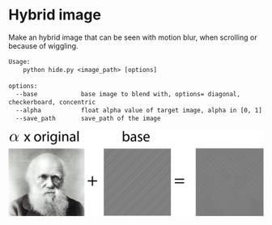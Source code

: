 # Hybrid image

Make an hybrid image that can be seen with motion blur, when scrolling or because of wiggling.


```
Usage:
    python hide.py <image_path> [options]  

options:
  --base            base image to blend with, options= diagonal, checkerboard, concentric
  --alpha           float alpha value of target image, alpha in [0, 1]
  --save_path       save_path of the image
```

![algo](./explanation.jpg)
